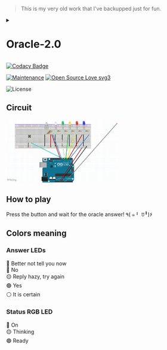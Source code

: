 > This is my very old work that I've backupped just for fun.

<details>
  <summary> 

  # Oracle-2.0
  
  </summary>
  
# Oracolo-2.0

</details>

[![Codacy Badge](https://app.codacy.com/project/badge/Grade/2b61bb0d486642eeb82ce7ddd5479d17)](https://app.codacy.com/gh/R0mb0/Oracolo-2.0./dashboard?utm_source=gh&utm_medium=referral&utm_content=&utm_campaign=Badge_grade)

[![Maintenance](https://img.shields.io/badge/Maintained%3F-yes-green.svg)](https://github.com/R0mb0/Oracolo-2.0)
[![Open Source Love svg3](https://badges.frapsoft.com/os/v3/open-source.svg?v=103)](https://github.com/R0mb0/Oracolo-2.0)

![License](https://img.shields.io/badge/license-CC0%201.0-blue.svg?style=plastic)

## Circuit

<img height="60%" width="60%" src="https://github.com/R0mb0/Oracolo-2.0/blob/master/Hardware/Circuit.png" alt="Circuit" />

## How to play 

Press the button and wait for the oracle answer! ٩( ๑╹ ꇴ╹)۶ 

## Colors meaning

### Answer LEDs  

🔵 Better not tell you now   
🔴 No  
🟡 Reply hazy, try again   
🟢 Yes   
⚪ It is certain    

### Status RGB LED 

🔴 On    
🟡 Thinking   
🟣 Ready  
